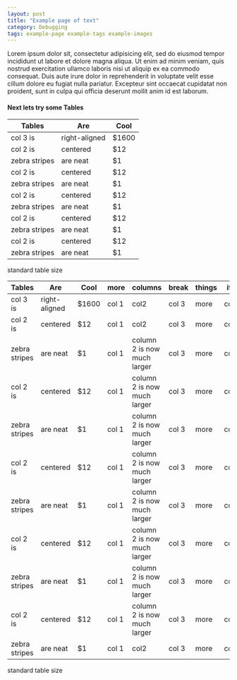 ```yaml
---
layout: post
title: "Example page of text"
category: Debugging
tags: example-page example-tags example-images
---
```


Lorem ipsum dolor sit, consectetur adipisicing elit, sed do eiusmod
tempor incididunt ut labore et dolore magna aliqua. Ut enim ad minim
veniam, quis nostrud exercitation ullamco laboris nisi ut aliquip ex
ea commodo consequat. Duis aute irure dolor in reprehenderit in voluptate
velit esse cillum dolore eu fugiat nulla pariatur. Excepteur sint occaecat
cupidatat non proident, sunt in culpa qui officia deserunt mollit anim
id est laborum.


#### Next lets try some Tables

| Tables        | Are           | Cool  |
| ------------- |-------------|-----|
| col 3 is      |right-aligned| $1600 |
| col 2 is      |centered     |   $12 |
| zebra stripes | are neat    |    $1 |
| col 2 is      |centered     |   $12 |
| zebra stripes | are neat    |    $1 |
| col 2 is      |centered     |   $12 |
| zebra stripes | are neat    |    $1 |
| col 2 is      |centered     |   $12 |
| zebra stripes | are neat    |    $1 |
| col 2 is      |centered     |   $12 |
| zebra stripes | are neat    |    $1 |

<figcaption>standard table size </figcaption>


<div class=".big-table" markdown="block">

| Tables        | Are           | Cool  | more | columns | break | things | if | taken | too | far |
| ------------- |-------------|-----|---|---|---|---|---|---|---|---|
| col 3 is      |right-aligned| $1600 | col 1| col2|col 3|more|col|makes|a|mess|
| col 2 is      |centered     |   $12 |col 1| col2|col 3|more|col|makes|a|mess|
| zebra stripes | are neat    |    $1 |col 1| column 2 is now much larger|col 3|more|col|makes|a|mess|
| col 2 is      |centered     |   $12 |col 1| column 2 is now much larger|col 3|more|col|makes|a|mess|
| zebra stripes | are neat    |    $1 |col 1| column 2 is now much larger|col 3|more|col|makes|a|mess|
| col 2 is      |centered     |   $12 |col 1| column 2 is now much larger|col 3|more|col|makes|a|mess|
| zebra stripes | are neat    |    $1 |col 1| column 2 is now much larger|col 3|more|col|makes|a|mess|
| col 2 is      |centered     |   $12 |col 1| column 2 is now much larger|col 3|more|col|makes|a|mess|
| zebra stripes | are neat    |    $1 |col 1| column 2 is now much larger|col 3|more|col|makes|a|mess|
| col 2 is      |centered     |   $12 |col 1| column 2 is now much larger|col 3|more|col|makes|a|mess|
| zebra stripes | are neat    |    $1 |col 1| col2|col 3|more|col|makes|a|mess|

</div>
<figcaption>standard table size </figcaption>
